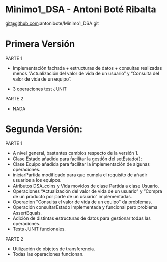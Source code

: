 # Minimo1_DSA - Antoni Boté Ribalta

git@github.com:antonibote/Minimo1_DSA.git

# Primera Versión

PARTE 1

- Implementación fachada + estructuras de datos + consultas realizadas menos “Actualización del valor de vida de un usuario” y “Consulta del valor de vida de un equipo”.
 
- 3  operaciones test JUNIT

PARTE 2 

- NADA

# Segunda Versión: 

PARTE 1

- A nivel general, bastantes cambios respecto de la versión 1.
- Clase Estado añadida para facilitar la gestión del setEstado();
- Clase Equipo añadida para facilitar la implementación de algunas operaciones.
- iniciarPartida modificado para que cumpla el requisito de añadir usuarios a los equipos.
- Atributos DSA_coins y Vida movidos de clase Partida a clase Usuario.
- Operaciones “Actualización del valor de vida de un usuario” y “Compra de un producto por parte de un usuario” implementadas.
- Operacion "Consulta el valor de vida de un equipo" da problemas.
- Operación consultarEstado implementada y funcional pero problema AssertEquals.
- Adición de distintas estructuras de datos para gestionar todas las operaciones.
- Tests JUNIT funcionales.

PARTE 2 

- Utilización de objetos de transferencia.
- Todas las operaciones funcionan.
